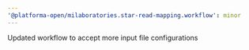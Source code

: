 ```yaml
---
'@platforma-open/milaboratories.star-read-mapping.workflow': minor
---
```


Updated workflow to accept more input file configurations
